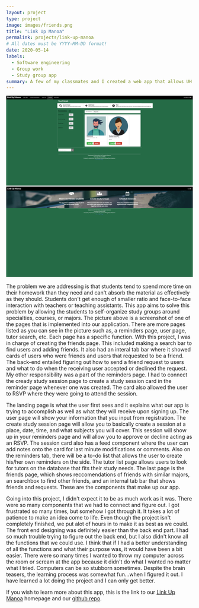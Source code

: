 ```yaml
---
layout: project
type: project
image: images/friends.png
title: "Link Up Manoa"
permalink: projects/link-up-manoa
# All dates must be YYYY-MM-DD format!
date: 2020-05-14
labels:
  - Software engineering
  - Group work
  - Study group app
summary: A few of my classmates and I created a web app that allows UH Manoa students to connect with their classmates and create study sessions.  These study sessions are usually made with a tutor and can be with as many people as they wish.  
---
```


<img class="ui medium right floated rounded image" src="../images/friends.png">

<img class="ui medium right floated rounded image" src="../images/home.png">


The problem we are addressing is that students tend to spend more time on their homework than they need and can't absorb the material as effectively as they should.  Students don't get enough of smaller ratio and face-to-face interaction with teachers or teaching assistants.  This app aims to solve this problem by allowing the students to self-organize study groups around specialties, courses, or majors.  The picture above is a screenshot of one of the pages that is implemented into our application.  There are more pages listed as you can see in the picture such as, a reminders page, user page, tutor search, etc.  Each page has a specific function. With this project, I was in charge of creating the friends page.  This included making a search bar to find users and adding friends. It also had an interal tab bar where it showed cards of users who were friends and users that requested to be a friend.  The back-end entailed figuring out how to send a friend request to users and what to do when the receiving user accepted or declined the request.  My other responsibility was a part of the reminders page.  I had to connect the cready study session page to create a study session card in the reminder page whenever one was created.  The card also allowed the user to RSVP where they were going to attend the session.  

The landing page is what the user first sees and it explains what our app is trying to accomplish as well as what they will receive upon signing up.  The user page will show your information that you input from registration.  The create study session page will allow you to basically create a session at a place, date, time, and what subjects you will cover.  This session will show up in your reminders page and will allow you to approve or decline acting as an RSVP.  The session card also has a feed component where the user can add notes onto the card for last minute modifications or comments. Also on the reminders tab, there will be a to-do list that allows the user to create his/her own reminders on the side.  The tutor list page allows users to look for tutors on the database that fits their study needs.  The last page is the friends page, which shows reccomendations of friends with similar majors, an searchbox to find other friends, and an internal tab bar that shows friends and requests.  These are the components that make up our app. 

Going into this project, I didn't expect it to be as much work as it was.  There were so many components that we had to connect and figure out.  I got frustrated so many times, but somehow I got through it.  It takes a lot of patience to make an idea come to life.  Even though the project isn't completely finished, we put alot of hours in to make it as best as we could.  The front end designing was definitely easier than the back end part.  I had so much trouble trying to figure out the back end, but I also didn't know all the functions that we could use.  I think that if I had a better understanding of all the functions and what their purpose was, it would have been a bit easier.  There were so many times I wanted to throw my computer across the room or scream at the app because it didn't do what I wanted no matter what I tried.  Computers can be so stubborn sometimes.  Despite the brain teasers, the learning process was somewhat fun...when I figured it out.  I have learned a lot doing the project and I can only get better.

If you wish to learn more about this app, this is the link to our [Link Up Manoa](https://link-up-manoa.github.io/) homepage and our [github repo](https://github.com/link-up-manoa/link-up-manoa).
